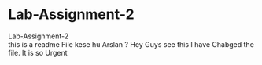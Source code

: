 # Lab-Assignment-2
Lab-Assignment-2  
this is a readme File
kese hu Arslan ?
Hey Guys see this I have Chabged the file. It is so Urgent

